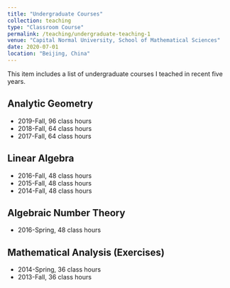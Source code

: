 ```yaml
---
title: "Undergraduate Courses"
collection: teaching
type: "Classroom Course"
permalink: /teaching/undergraduate-teaching-1
venue: "Capital Normal University, School of Mathematical Sciences"
date: 2020-07-01
location: "Beijing, China"
---
```


This item includes a list of undergraduate courses I teached in recent five years.

Analytic Geometry
------
* 2019-Fall, 96 class hours
* 2018-Fall, 64 class hours
* 2017-Fall, 64 class hours

Linear Algebra
------
* 2016-Fall, 48 class hours
* 2015-Fall, 48 class hours
* 2014-Fall, 48 class hours

Algebraic Number Theory
------
* 2016-Spring, 48 class hours

Mathematical Analysis (Exercises)
------
* 2014-Spring, 36 class hours
* 2013-Fall, 36 class hours
